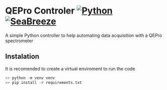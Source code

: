 # QEPro Controler [![Python](https://img.shields.io/badge/Python-3.9-blue)](https://www.python.org/downloads/release/python-390/) [![SeaBreeze](https://img.shields.io/badge/SeaBreeze-2.0-orange)](https://python-seabreeze.readthedocs.io/en/latest/) 


A simple Python controller to help automating data acquisition with a QEPro spectrometer

## Instalation
It is recomended to create a virtual enviroment to run the code

```python
>> python -m venv venv
>> pip install -r requirements.txt
```
